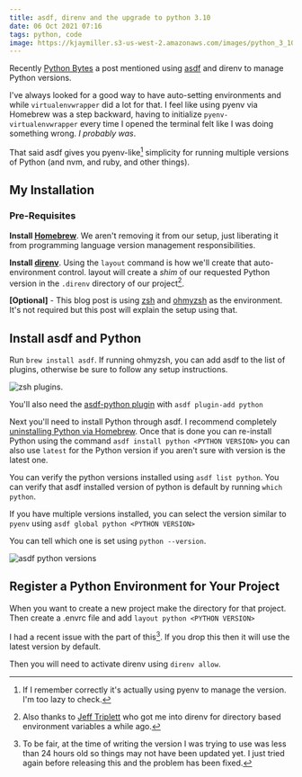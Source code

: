 ```yaml
---
title: asdf, direnv and the upgrade to python 3.10
date: 06 Oct 2021 07:16
tags: python, code
image: https://kjaymiller.s3-us-west-2.amazonaws.com/images/python_3_10_asdf_errors_python_versions.png
---
```


Recently [Python Bytes][6937-0001] a post mentioned using [asdf][6937-0002] and direnv to manage Python versions.

I've always looked for a good way to have auto-setting environments and while `virtualenvwrapper` did a lot for that. I feel like using pyenv via Homebrew was a step backward, having to initialize `pyenv-virtualenvwrapper` every time I opened the terminal felt like I was doing something wrong. _I probably was_.

That said asdf gives you pyenv-like[^1] simplicity for running multiple versions of Python (and nvm, and ruby, and other things).

## My Installation

### Pre-Requisites

**Install [Homebrew][2889-0001]**. We aren't removing it from our setup, just liberating it from programming language version management responsibilities.

**Install [direnv][2889-0002]**. Using the `layout` command is how we'll create that auto-environment control. layout will create a _shim_ of our requested Python version in the `.direnv` directory of our project[^2].

**[Optional]** - This blog post is using [zsh][2889-0003] and [ohmyzsh][2889-0004] as the environment. It's not required but this post will explain the setup using that.

## Install asdf and Python

Run `brew install asdf`. If running ohmyzsh, you can add asdf to the list of plugins, otherwise be sure to follow any setup instructions.

![zsh plugins](https://kjaymiller.s3-us-west-2.amazonaws.com/images/python_3_10_asdf_errors_omz_plugins.png).

You'll also need the [asdf-python plugin][2889-0005] with `asdf plugin-add python`

Next you'll need to install Python through asdf. I recommend completely [uninstalling Python via Homebrew](https://dev.to/therealdarkmage/clean-up-and-remove-a-python3-homebrew-install-21ai). Once that is done you can re-install Python using the command `asdf install python <PYTHON VERSION>` you can also use `latest` for the Python version if you aren't sure with version is the latest one.

You can verify the python versions installed using `asdf list python`. You can verify that asdf installed version of python is default by running `which python`.

If you have multiple versions installed, you can select the version similar to `pyenv` using `asdf global python <PYTHON VERSION>`

You can tell which one is set using `python --version`.

![asdf python versions](https://kjaymiller.s3-us-west-2.amazonaws.com/images/python_3_10_asdf_errors_python_versions.png)

## Register a Python Environment for Your Project

When you want to create a new project make the directory for that project. Then create a .envrc file and add `layout python <PYTHON VERSION>`

I had a recent issue with the <PYTHON VERSION> part of this[^3]. If you drop this then it will use the latest version by default.

Then you will need to activate direnv using `direnv allow`.

[^1]: If I remember correctly it's actually using pyenv to manage the version. I'm too lazy to check.
[^2]: Also thanks to [Jeff Triplett](https://jefftriplett.com) who got me into direnv for directory based environment variables a while ago.
[^3]: To be fair, at the time of writing the version I was trying to use was less than 24 hours old so things may not have been updated yet. I just tried again before releasing this and the problem has been fixed.

[2889-0001]: https://brew.sh/ "The Missing Package Manager for macOS (or Linux) — Homebrew"
[2889-0002]: https://direnv.net/ "direnv – unclutter your .profile - direnv"
[2889-0003]: https://www.zsh.org/ "Zsh"
[2889-0004]: https://ohmyz.sh/ "Oh My Zsh - a delightful & open source framework for Zsh"
[2889-0005]: https://github.com/danhper/asdf-python "GitHub - danhper/asdf-python"
[6937-0001]: https://pythonbytes.fm/episodes/show/249/all-of-linux-as-a-python-api
[6937-0002]: https://asdf-vm.com/ "Home - asdf"
